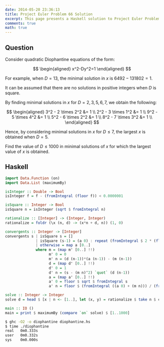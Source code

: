 ```yaml
---
date: 2014-05-20 23:36:13
title: Project Euler Problem 66 Solution
excerpt: This page presents a Haskell solution to Project Euler Problem 66.
comments: true
math: true
---
```



## Question

Consider quadratic Diophantine equations of the form:

$$
\begin{aligned}
x^2-Dy^2=1
\end{aligned}
$$

For example, when $D=13$, the minimal solution in $x$ is
$6492 - 131802 = 1$.

It can be assumed that there are no solutions in positive integers when
$D$ is square.

By finding minimal solutions in $x$ for $D = {2, 3, 5, 6, 7}$, we obtain
the following:

$$
\begin{aligned}
3^2 - 2 \times 2^2 &= 1 \\
2^2 - 3 \times 1^2 &= 1 \\
9^2 - 5 \times 4^2 &= 1 \\
5^2 - 6 \times 2^2 &= 1 \\
8^2 - 7 \times 3^2 &= 1 \\
\end{aligned}
$$

Hence, by considering minimal solutions in $x$ for $D \leq 7$, the
largest $x$ is obtained when $D=5$.

Find the value of $D \leq 1000$ in minimal solutions of $x$ for which
the largest value of $x$ is obtained.







## Haskell

```haskell
import Data.Function (on)
import Data.List (maximumBy)

isInteger :: Double -> Bool
isInteger f = f - (fromIntegral (floor f)) < 0.0000001

isSquare :: Integer -> Bool
isSquare n = isInteger (sqrt $ fromIntegral n)

rationalize :: [Integer] -> (Integer, Integer)
rationalize = foldr (\x (n, d) -> (x*n + d, n)) (1, 0)

convergents :: Integer -> [Integer]
convergents s | isSquare s = []
              | isSquare (s-1) = (a 0) : repeat (fromIntegral $ 2 * (floor $ sqrt $ fromIntegral (s-1)))
              | otherwise = map a [0..]
              where m = (map m' [0..] !!)
                    m' 0 = 0
                    m' n = (d (n-1))*(a (n-1)) - (m (n-1))
                    d = (map d' [0..] !!)
                    d' 0 = 1
                    d' n = (s - (m n)^2) `quot` (d (n-1))
                    a = (map a' [0..] !!)
                    a' 0 = floor $ sqrt $ fromIntegral s
                    a' n = floor $ (fromIntegral ((a 0) + (m n))) / (fromIntegral (d n))

solve :: Integer -> Integer
solve d = head $ [x | n <- [1..], let (x, y) = rationalize $ take n $ convergents d, x^2 - d*y^2 == 1]

main :: IO ()
main = print $ maximumBy (compare `on` solve) $ [1..1000]
```


```bash
$ ghc -O2 -o diophantine diophantine.hs
$ time ./diophantine
real   0m0.333s
user   0m0.332s
sys    0m0.000s
```


